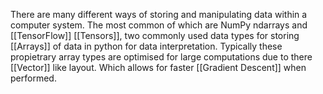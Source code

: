 There are many different ways of storing and manipulating data within a computer system. The most common of which are NumPy ndarrays and [[TensorFlow]] [[Tensors]], two commonly used data types for storing [[Arrays]] of data in python for data interpretation. Typically these propietrary array types are optimised for large computations due to there [[Vector]] like layout. Which allows for faster [[Gradient Descent]] when performed.
